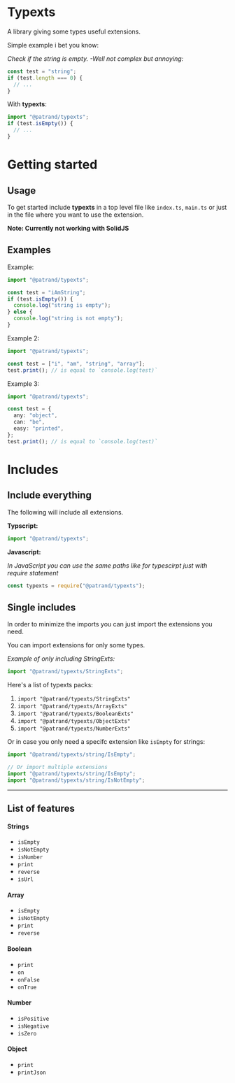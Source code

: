 # Typexts

A library giving some types useful extensions.

Simple example i bet you know:

_Check if the string is empty. -Well not complex but annoying:_

```ts
const test = "string";
if (test.length === 0) {
  // ...
}
```

With **typexts**:

```ts
import "@patrand/typexts";
if (test.isEmpty()) {
  // ...
}
```

# Getting started

## Usage

To get started include **typexts** in a top level file like `index.ts`, `main.ts` or just in the file where you want to use the extension.

**Note: Currently not working with SolidJS**

## Examples

Example:

```ts
import "@patrand/typexts";

const test = "iAmString";
if (test.isEmpty()) {
  console.log("string is empty");
} else {
  console.log("string is not empty");
}
```

Example 2:

```ts
import "@patrand/typexts";

const test = ["i", "am", "string", "array"];
test.print(); // is equal to `console.log(test)`
```

Example 3:

```ts
import "@patrand/typexts";

const test = {
  any: "object",
  can: "be",
  easy: "printed",
};
test.print(); // is equal to `console.log(test)`
```

# Includes

## Include everything

The following will include all extensions.

**Typscript:**

```ts
import "@patrand/typexts";
```

**Javascript:**

_In JavaScript you can use the same paths like for typescirpt just with require statement_

```js
const typexts = require("@patrand/typexts");
```

## Single includes

In order to minimize the imports you can just import the extensions you need.

You can import extensions for only some types.

*Example of only including StringExts:*

```ts
import "@patrand/typexts/StringExts";
```
 
Here's a list of typexts packs: 
1. `import "@patrand/typexts/StringExts"`
2. `import "@patrand/typexts/ArrayExts"`
3. `import "@patrand/typexts/BooleanExts"`
4. `import "@patrand/typexts/ObjectExts"`
5. `import "@patrand/typexts/NumberExts"`


Or in case you only need a specifc extension like `isEmpty` for strings:

```ts
import "@patrand/typexts/string/IsEmpty";

// Or import multiple extensions
import "@patrand/typexts/string/IsEmpty";
import "@patrand/typexts/string/IsNotEmpty";
```

---

## List of features

#### Strings

- `isEmpty`
- `isNotEmpty`
- `isNumber`
- `print`
- `reverse`
- `isUrl`

#### Array

- `isEmpty`
- `isNotEmpty`
- `print`
- `reverse`

#### Boolean

- `print`
- `on`
- `onFalse`
- `onTrue`

#### Number

- `isPositive`
- `isNegative`
- `isZero`


#### Object

- `print`
- `printJson`
